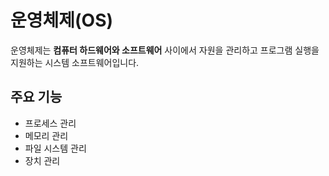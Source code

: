 # 운영체제(OS)

운영체제는 **컴퓨터 하드웨어와 소프트웨어** 사이에서 자원을 관리하고 프로그램 실행을 지원하는 시스템 소프트웨어입니다.

## 주요 기능
- 프로세스 관리
- 메모리 관리
- 파일 시스템 관리
- 장치 관리